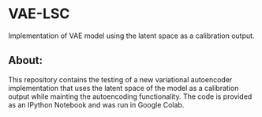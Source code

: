 # VAE-LSC
Implementation of VAE model using the latent space as a calibration output.

## About:
This repository contains the testing of a new variational autoencoder implementation that uses the latent space of the model as a calibration output while mainting the autoencoding functionality. The code is provided as an IPython Notebook and was run in Google Colab.
